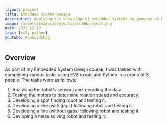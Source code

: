 ```yaml
---
layout: project
title: Embedded System Design
description: Applying the knowledge of embedded systems to program an EV3 robot to complete various tasks.
image: /assets/images/projects/csc368project.png
date: 2022-12-19
tags: [ev3, python]
youtube: KCaG5id5O8g
---
```

## Overview

As part of my Embedded System Design course, I was tasked with completing various tasks using EV3 robots and Python in a group of 3 people. The tasks were as follows:

1. Analysing the robot's sensors and recording the data.
2. Testing the motors to determine rotation speed and accuracy.
3. Developing a spot finding robot and testing it.
4. Developing a line (with gaps) following robot and testing it.
5. Developing a line (without gaps) following robot and testing it.
6. Devloping a maze solving robot and testing it.
